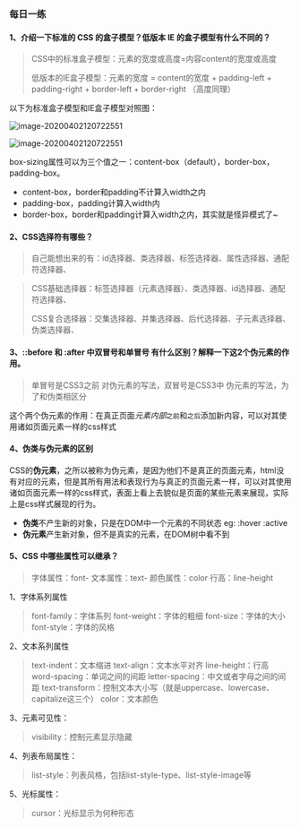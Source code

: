### 每日一练

#### 1、介绍一下标准的 CSS 的盒子模型？低版本 IE 的盒子模型有什么不同的？

> CSS中的标准盒子模型：元素的宽度或高度=内容content的宽度或高度
>
> 低版本的IE盒子模型：元素的宽度 = content的宽度 + padding-left + padding-right + border-left + border-right   （高度同理）

以下为标准盒子模型和IE盒子模型对照图：

![image-20200402120722551](https://img-blog.csdn.net/20180308203902825)


![image-20200402120722551](https://img-blog.csdn.net/20180308204055254)

box-sizing属性可以为三个值之一：content-box（default），border-box，padding-box。

- content-box，border和padding不计算入width之内
- padding-box，padding计算入width内
- border-box，border和padding计算入width之内，其实就是怪异模式了~

#### 2、CSS选择符有哪些？

> 自己能想出来的有：id选择器、类选择器、标签选择器、属性选择器、通配符选择器、

>   CSS基础选择器：标签选择器（元素选择器）、类选择器、id选择器、通配符选择器、
>
>   CSS复合选择器：交集选择器、并集选择器、后代选择器、子元素选择器、伪类选择器、

#### 3、::before 和 :after 中双冒号和单冒号 有什么区别？解释一下这2个伪元素的作用。

> 单冒号是CSS3之前 对伪元素的写法，双冒号是CSS3中 伪元素的写法，为了和伪类相区分

这个两个伪元素的作用：在真正页面*元素内部*`之前`和`之后`添加新内容，可以对其使用诸如页面元素一样的css样式

#### 4、伪类与伪元素的区别

​		CSS的**伪元素**，之所以被称为伪元素，是因为他们不是真正的页面元素，html没有对应的元素，但是其所有用法和表现行为与真正的页面元素一样，可以对其使用诸如页面元素一样的css样式，表面上看上去貌似是页面的某些元素来展现，实际上是css样式展现的行为。

- **伪类**不产生新的对象，只是在DOM中一个元素的不同状态 eg: :hover :active
- **伪元素**产生新对象，但不是真实的元素，在DOM树中看不到



#### 5、CSS 中哪些属性可以继承？ 

> 字体属性：font-
> 文本属性：text-
> 颜色属性：color
> 行高：line-height

1、字体系列属性

> font-family：字体系列
> font-weight：字体的粗细
> font-size：字体的大小
> font-style：字体的风格


2、文本系列属性

> text-indent：文本缩进
> text-align：文本水平对齐
> line-height：行高
> word-spacing：单词之间的间距
> letter-spacing：中文或者字母之间的间距
> text-transform：控制文本大小写（就是uppercase、lowercase、capitalize这三个）
> color：文本颜色


3、元素可见性：

>  visibility：控制元素显示隐藏

4、列表布局属性：

> list-style：列表风格，包括list-style-type、list-style-image等

5、光标属性：

> cursor：光标显示为何种形态